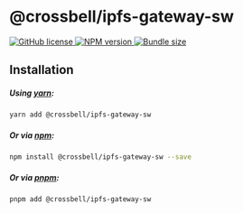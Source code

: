 # @crossbell/ipfs-gateway-sw

<p align="left">
  <a href="https://github.com/Crossbell-Box/crossbell-ipfs-utils/blob/main/LICENSE">
    <img src="https://img.shields.io/npm/l/@crossbell/ipfs-gateway-sw?colorA=373737&colorB=0A70E9&style=flat" alt="GitHub license" />
  </a>
  <a href="https://www.npmjs.com/package/@crossbell/ipfs-gateway-sw">
    <img src="https://img.shields.io/npm/v/@crossbell/ipfs-gateway-sw?colorA=373737&colorB=0A70E9&style=flat" alt="NPM version" />
  </a>
  <a href="https://bundlephobia.com/result?p=@crossbell/ipfs-gateway-sw">
    <img src="https://img.shields.io/bundlephobia/min/@crossbell/ipfs-gateway-sw?label=bundle%20size&colorA=373737&colorB=0A70E9&style=flat" alt="Bundle size" />
  </a>
</p>

## Installation

##### Using [yarn](https://yarn.pm/@crossbell/ipfs-gateway-sw):

```bash
yarn add @crossbell/ipfs-gateway-sw
```

##### Or via [npm](https://www.npmjs.com/package/@crossbell/ipfs-gateway-sw):

```bash
npm install @crossbell/ipfs-gateway-sw --save
```

##### Or via [pnpm](https://pnpm.io):

```bash
pnpm add @crossbell/ipfs-gateway-sw
```
